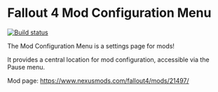 # Fallout 4 Mod Configuration Menu

[![Build status](https://ci.appveyor.com/api/projects/status/github/reg2k/f4mcm?branch=master&svg=true)](https://ci.appveyor.com/project/reg2k/f4mcm/branch/master)

The Mod Configuration Menu is a settings page for mods!

It provides a central location for mod configuration, accessible via the Pause menu.

Mod page: https://www.nexusmods.com/fallout4/mods/21497/

